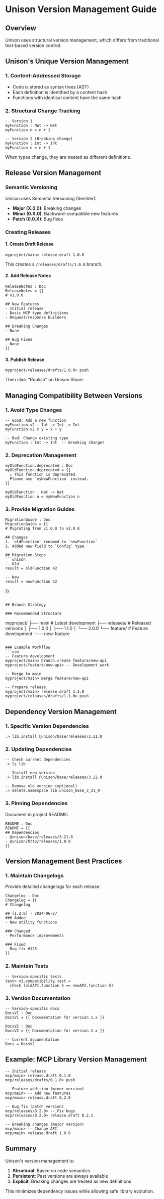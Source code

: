 # Unison Version Management Guide

## Overview

Unison uses structural version management, which differs from traditional text-based version control.

## Unison's Unique Version Management

### 1. Content-Addressed Storage
- Code is stored as syntax trees (AST)
- Each definition is identified by a content hash
- Functions with identical content have the same hash

### 2. Structural Change Tracking
```unison
-- Version 1
myFunction : Nat -> Nat
myFunction n = n + 1

-- Version 2 (Breaking change)
myFunction : Int -> Int
myFunction n = n + 1
```
When types change, they are treated as different definitions.

## Release Version Management

### Semantic Versioning

Unison uses Semantic Versioning (SemVer):
- **Major (X.0.0)**: Breaking changes
- **Minor (0.X.0)**: Backward-compatible new features
- **Patch (0.0.X)**: Bug fixes

### Creating Releases

#### 1. Create Draft Release
```ucm
myproject/main> release.draft 1.0.0
```

This creates a `/releases/drafts/1.0.0` branch.

#### 2. Add Release Notes
```unison
ReleaseNotes : Doc
ReleaseNotes = {{
# v1.0.0

## New Features
- Initial release
- Basic MCP type definitions
- Request/response builders

## Breaking Changes
- None

## Bug Fixes
- None
}}
```

#### 3. Publish Release
```ucm
myproject/releases/drafts/1.0.0> push
```

Then click "Publish" on Unison Share.

## Managing Compatibility Between Versions

### 1. Avoid Type Changes
```unison
-- Good: Add a new function
myFunction.v2 : Int -> Int -> Int
myFunction.v2 x y = x + y

-- Bad: Change existing type
myFunction : Int -> Int  -- Breaking change!
```

### 2. Deprecation Management
```unison
myOldFunction.deprecated : Doc
myOldFunction.deprecated = {{
  ⚠️ This function is deprecated.
  Please use `myNewFunction` instead.
}}

myOldFunction : Nat -> Nat
myOldFunction n = myNewFunction n
```

### 3. Provide Migration Guides
```unison
MigrationGuide : Doc
MigrationGuide = {{
# Migrating from v1.0.0 to v2.0.0

## Changes
1. `oldFunction` renamed to `newFunction`
2. Added new field to `Config` type

## Migration Steps
```unison
-- Old
result = oldFunction 42

-- New
result = newFunction 42
```
}}
```

## Branch Strategy

### Recommended Structure
```
myproject/
├── main            # Latest development
├── releases/       # Released versions
│   ├── 1.0.0
│   ├── 1.1.0
│   └── 2.0.0
└── feature/        # Feature development
    └── new-feature
```

### Example Workflow
```ucm
-- Feature development
myproject/main> branch.create feature/new-api
myproject/feature/new-api> -- Development work

-- Merge to main
myproject/main> merge feature/new-api

-- Prepare release
myproject/main> release.draft 1.1.0
myproject/releases/drafts/1.1.0> push
```

## Dependency Version Management

### 1. Specific Version Dependencies
```ucm
.> lib.install @unison/base/releases/3.21.0
```

### 2. Updating Dependencies
```ucm
-- Check current dependencies
.> ls lib

-- Install new version
.> lib.install @unison/base/releases/3.22.0

-- Remove old version (optional)
.> delete.namespace lib.unison_base_3_21_0
```

### 3. Pinning Dependencies
Document in project README:
```unison
README : Doc
README = {{
## Dependencies
- @unison/base/releases/3.21.0
- @unison/http/releases/1.0.0
}}
```

## Version Management Best Practices

### 1. Maintain Changelogs
Provide detailed changelogs for each release:
```unison
Changelog : Doc
Changelog = {{
# Changelog

## [1.2.0] - 2024-06-27
### Added
- New utility functions

### Changed
- Performance improvements

### Fixed
- Bug fix #123
}}
```

### 2. Maintain Tests
```unison
-- Version-specific tests
test> v1.compatibility.test = 
  check (oldAPI.function 5 == newAPI.function 5)
```

### 3. Version Documentation
```unison
-- Version-specific docs
DocsV1 : Doc
DocsV1 = {{ Documentation for version 1.x }}

DocsV2 : Doc  
DocsV2 = {{ Documentation for version 2.x }}

-- Current documentation
Docs = DocsV2
```

## Example: MCP Library Version Management

```ucm
-- Initial release
mcp/main> release.draft 0.1.0
mcp/releases/drafts/0.1.0> push

-- Feature addition (minor version)
mcp/main> -- Add new features
mcp/main> release.draft 0.2.0

-- Bug fix (patch version)
mcp/releases/0.2.0> -- Fix bugs
mcp/releases/0.2.0> release.draft 0.2.1

-- Breaking changes (major version)
mcp/main> -- Change API
mcp/main> release.draft 1.0.0
```

## Summary

Unison's version management is:
1. **Structural**: Based on code semantics
2. **Persistent**: Past versions are always available
3. **Explicit**: Breaking changes are treated as new definitions

This minimizes dependency issues while allowing safe library evolution.